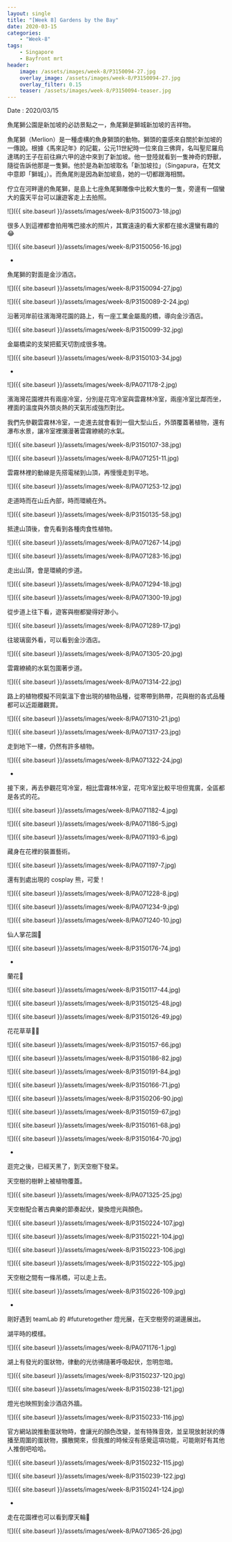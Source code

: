 ```yaml
---
layout: single
title: "[Week 8] Gardens by the Bay"
date: 2020-03-15
categories:
    - "Week-8"
tags:
    - Singapore
    - Bayfront mrt
header:
    image: /assets/images/week-8/P3150094-27.jpg
    overlay_image: /assets/images/week-8/P3150094-27.jpg
    overlay_filter: 0.15
    teaser: /assets/images/week-8/P3150094-teaser.jpg
---
```


Date : 2020/03/15

魚尾獅公園是新加坡的必訪景點之一，魚尾獅是獅城新加坡的吉祥物。

魚尾獅（Merlion）是一種虛構的魚身獅頭的動物。獅頭的靈感來自關於新加坡的一傳說。根據《馬來記年》的記載，公元11世紀時一位來自三佛齊，名叫聖尼羅烏達瑪的王子在前往麻六甲的途中來到了新加坡。他一登陸就看到一隻神奇的野獸，隨從告訴他那是一隻獅。他於是為新加坡取名「新加坡拉」（Singapura，在梵文中意即「獅城」）。而魚尾則是因為新加坡島，她的一切都跟海相關。

佇立在河畔邊的魚尾獅，是島上七座魚尾獅雕像中比較大隻的一隻，旁邊有一個蠻大的露天平台可以讓遊客走上去拍照。

![]({{ site.baseurl }}/assets/images/week-8/P3150073-18.jpg)

很多人到這裡都會拍用嘴巴接水的照片，其實遠遠的看大家都在接水還蠻有趣的😂

![]({{ site.baseurl }}/assets/images/week-8/P3150056-16.jpg)

-

魚尾獅的對面是金沙酒店。

![]({{ site.baseurl }}/assets/images/week-8/P3150094-27.jpg)

![]({{ site.baseurl }}/assets/images/week-8/P3150089-2-24.jpg)

沿著河岸前往濱海灣花園的路上，有一座工業金屬風的橋，導向金沙酒店。

![]({{ site.baseurl }}/assets/images/week-8/P3150099-32.jpg)

金屬橋梁的支架把藍天切割成很多塊。

![]({{ site.baseurl }}/assets/images/week-8/P3150103-34.jpg)

-

![]({{ site.baseurl }}/assets/images/week-8/PA071178-2.jpg)

濱海灣花園裡共有兩座冷室，分別是花穹冷室與雲霧林冷室，兩座冷室比鄰而坐，裡面的溫度與外頭炎熱的天氣形成強烈對比。

我們先參觀雲霧林冷室，一走進去就會看到一個大型山丘，外頭覆蓋著植物，還有瀑布水景，讓冷室裡瀰漫著雲霧繚繞的水氣。

![]({{ site.baseurl }}/assets/images/week-8/P3150107-38.jpg)

![]({{ site.baseurl }}/assets/images/week-8/PA071251-11.jpg)

雲霧林裡的動線是先搭電梯到山頂，再慢慢走到平地。

![]({{ site.baseurl }}/assets/images/week-8/PA071253-12.jpg)

走道時而在山丘內部，時而環繞在外。

![]({{ site.baseurl }}/assets/images/week-8/P3150135-58.jpg)

抵達山頂後，會先看到各種肉食性植物。

![]({{ site.baseurl }}/assets/images/week-8/PA071267-14.jpg)

![]({{ site.baseurl }}/assets/images/week-8/PA071283-16.jpg)

走出山頂，會是環繞的步道。

![]({{ site.baseurl }}/assets/images/week-8/PA071294-18.jpg)

![]({{ site.baseurl }}/assets/images/week-8/PA071300-19.jpg)

從步道上往下看，遊客與樹都變得好渺小。

![]({{ site.baseurl }}/assets/images/week-8/PA071289-17.jpg)

往玻璃窗外看，可以看到金沙酒店。

![]({{ site.baseurl }}/assets/images/week-8/PA071305-20.jpg)

雲霧繚繞的水氣包圍著步道。

![]({{ site.baseurl }}/assets/images/week-8/PA071314-22.jpg)

路上的植物模擬不同氣溫下會出現的植物品種，從寒帶到熱帶，花與樹的各式品種都可以近距離觀賞。

![]({{ site.baseurl }}/assets/images/week-8/PA071310-21.jpg)

![]({{ site.baseurl }}/assets/images/week-8/PA071317-23.jpg)

走到地下一樓，仍然有許多植物。

![]({{ site.baseurl }}/assets/images/week-8/PA071322-24.jpg)

-

接下來，再去參觀花穹冷室，相比雲霧林冷室，花穹冷室比較平坦但寬廣，全區都是各式的花。

![]({{ site.baseurl }}/assets/images/week-8/PA071182-4.jpg)

![]({{ site.baseurl }}/assets/images/week-8/PA071186-5.jpg)

![]({{ site.baseurl }}/assets/images/week-8/PA071193-6.jpg)

藏身在花裡的裝置藝術。

![]({{ site.baseurl }}/assets/images/week-8/PA071197-7.jpg)

還有到處出現的 cosplay 熊，可愛！

![]({{ site.baseurl }}/assets/images/week-8/PA071228-8.jpg)

![]({{ site.baseurl }}/assets/images/week-8/PA071234-9.jpg)

![]({{ site.baseurl }}/assets/images/week-8/PA071240-10.jpg)

仙人掌花園🌵

![]({{ site.baseurl }}/assets/images/week-8/P3150176-74.jpg)

-

蘭花🌺

![]({{ site.baseurl }}/assets/images/week-8/P3150117-44.jpg)

![]({{ site.baseurl }}/assets/images/week-8/P3150125-48.jpg)

![]({{ site.baseurl }}/assets/images/week-8/P3150126-49.jpg)

花花草草🌼🌿

![]({{ site.baseurl }}/assets/images/week-8/P3150157-66.jpg)

![]({{ site.baseurl }}/assets/images/week-8/P3150186-82.jpg)

![]({{ site.baseurl }}/assets/images/week-8/P3150191-84.jpg)

![]({{ site.baseurl }}/assets/images/week-8/P3150166-71.jpg)

![]({{ site.baseurl }}/assets/images/week-8/P3150206-90.jpg)

![]({{ site.baseurl }}/assets/images/week-8/P3150159-67.jpg)

![]({{ site.baseurl }}/assets/images/week-8/P3150161-68.jpg)

![]({{ site.baseurl }}/assets/images/week-8/P3150164-70.jpg)

-

逛完之後，已經天黑了，到天空樹下發呆。

天空樹的樹幹上被植物覆蓋。

![]({{ site.baseurl }}/assets/images/week-8/PA071325-25.jpg)

天空樹配合著古典樂的節奏起伏，變換燈光與顏色。

![]({{ site.baseurl }}/assets/images/week-8/P3150224-107.jpg)

![]({{ site.baseurl }}/assets/images/week-8/P3150221-104.jpg)

![]({{ site.baseurl }}/assets/images/week-8/P3150223-106.jpg)

![]({{ site.baseurl }}/assets/images/week-8/P3150222-105.jpg)

天空樹之間有一條吊橋，可以走上去。

![]({{ site.baseurl }}/assets/images/week-8/P3150226-109.jpg)

-

剛好遇到 teamLab 的 #futuretogether 燈光展，在天空樹旁的湖邊展出。

湖平時的模樣。

![]({{ site.baseurl }}/assets/images/week-8/PA071176-1.jpg)

湖上有發光的蛋狀物，律動的光彷彿隨著呼吸起伏，忽明忽暗。

![]({{ site.baseurl }}/assets/images/week-8/P3150237-120.jpg)

![]({{ site.baseurl }}/assets/images/week-8/P3150238-121.jpg)

燈光也映照到金沙酒店外牆。

![]({{ site.baseurl }}/assets/images/week-8/P3150233-116.jpg)

官方網站說推動蛋狀物時，會讓光的顏色改變，並有特殊音效，並呈現放射狀的傳播至周圍的蛋狀物，擴散開來，但我推的時候沒有感覺這項功能，可能剛好有其他人推倒吧哈哈。

![]({{ site.baseurl }}/assets/images/week-8/P3150232-115.jpg)

![]({{ site.baseurl }}/assets/images/week-8/P3150239-122.jpg)

![]({{ site.baseurl }}/assets/images/week-8/P3150241-124.jpg)

-

走在花園裡也可以看到摩天輪🎡

![]({{ site.baseurl }}/assets/images/week-8/PA071365-26.jpg)

